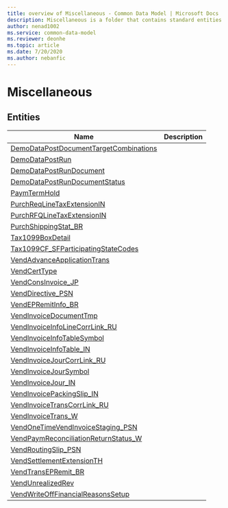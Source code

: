 ```yaml
---
title: overview of Miscellaneous - Common Data Model | Microsoft Docs
description: Miscellaneous is a folder that contains standard entities related to the Common Data Model.
author: nenad1002
ms.service: common-data-model
ms.reviewer: deonhe
ms.topic: article
ms.date: 7/20/2020
ms.author: nebanfic
---
```


# Miscellaneous


## Entities

|Name|Description|
|---|---|
|[DemoDataPostDocumentTargetCombinations](DemoDataPostDocumentTargetCombinations.md)||
|[DemoDataPostRun](DemoDataPostRun.md)||
|[DemoDataPostRunDocument](DemoDataPostRunDocument.md)||
|[DemoDataPostRunDocumentStatus](DemoDataPostRunDocumentStatus.md)||
|[PaymTermHold](PaymTermHold.md)||
|[PurchReqLineTaxExtensionIN](PurchReqLineTaxExtensionIN.md)||
|[PurchRFQLineTaxExtensionIN](PurchRFQLineTaxExtensionIN.md)||
|[PurchShippingStat_BR](PurchShippingStat_BR.md)||
|[Tax1099BoxDetail](Tax1099BoxDetail.md)||
|[Tax1099CF_SFParticipatingStateCodes](Tax1099CF_SFParticipatingStateCodes.md)||
|[VendAdvanceApplicationTrans](VendAdvanceApplicationTrans.md)||
|[VendCertType](VendCertType.md)||
|[VendConsInvoice_JP](VendConsInvoice_JP.md)||
|[VendDirective_PSN](VendDirective_PSN.md)||
|[VendEPRemitInfo_BR](VendEPRemitInfo_BR.md)||
|[VendInvoiceDocumentTmp](VendInvoiceDocumentTmp.md)||
|[VendInvoiceInfoLineCorrLink_RU](VendInvoiceInfoLineCorrLink_RU.md)||
|[VendInvoiceInfoTableSymbol](VendInvoiceInfoTableSymbol.md)||
|[VendInvoiceInfoTable_IN](VendInvoiceInfoTable_IN.md)||
|[VendInvoiceJourCorrLink_RU](VendInvoiceJourCorrLink_RU.md)||
|[VendInvoiceJourSymbol](VendInvoiceJourSymbol.md)||
|[VendInvoiceJour_IN](VendInvoiceJour_IN.md)||
|[VendInvoicePackingSlip_IN](VendInvoicePackingSlip_IN.md)||
|[VendInvoiceTransCorrLink_RU](VendInvoiceTransCorrLink_RU.md)||
|[VendInvoiceTrans_W](VendInvoiceTrans_W.md)||
|[VendOneTimeVendInvoiceStaging_PSN](VendOneTimeVendInvoiceStaging_PSN.md)||
|[VendPaymReconciliationReturnStatus_W](VendPaymReconciliationReturnStatus_W.md)||
|[VendRoutingSlip_PSN](VendRoutingSlip_PSN.md)||
|[VendSettlementExtensionTH](VendSettlementExtensionTH.md)||
|[VendTransEPRemit_BR](VendTransEPRemit_BR.md)||
|[VendUnrealizedRev](VendUnrealizedRev.md)||
|[VendWriteOffFinancialReasonsSetup](VendWriteOffFinancialReasonsSetup.md)||
